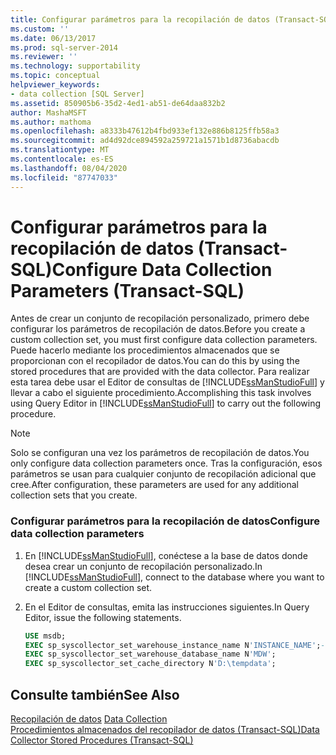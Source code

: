 ```yaml
---
title: Configurar parámetros para la recopilación de datos (Transact-SQL) | Microsoft Docs
ms.custom: ''
ms.date: 06/13/2017
ms.prod: sql-server-2014
ms.reviewer: ''
ms.technology: supportability
ms.topic: conceptual
helpviewer_keywords:
- data collection [SQL Server]
ms.assetid: 850905b6-35d2-4ed1-ab51-de64daa832b2
author: MashaMSFT
ms.author: mathoma
ms.openlocfilehash: a8333b47612b4fbd933ef132e886b8125ffb58a3
ms.sourcegitcommit: ad4d92dce894592a259721a1571b1d8736abacdb
ms.translationtype: MT
ms.contentlocale: es-ES
ms.lasthandoff: 08/04/2020
ms.locfileid: "87747033"
---
```

# <a name="configure-data-collection-parameters-transact-sql"></a><span data-ttu-id="0039b-102">Configurar parámetros para la recopilación de datos (Transact-SQL)</span><span class="sxs-lookup"><span data-stu-id="0039b-102">Configure Data Collection Parameters (Transact-SQL)</span></span>
  <span data-ttu-id="0039b-103">Antes de crear un conjunto de recopilación personalizado, primero debe configurar los parámetros de recopilación de datos.</span><span class="sxs-lookup"><span data-stu-id="0039b-103">Before you create a custom collection set, you must first configure data collection parameters.</span></span> <span data-ttu-id="0039b-104">Puede hacerlo mediante los procedimientos almacenados que se proporcionan con el recopilador de datos.</span><span class="sxs-lookup"><span data-stu-id="0039b-104">You can do this by using the stored procedures that are provided with the data collector.</span></span> <span data-ttu-id="0039b-105">Para realizar esta tarea debe usar el Editor de consultas de [!INCLUDE[ssManStudioFull](../../includes/ssmanstudiofull-md.md)] y llevar a cabo el siguiente procedimiento.</span><span class="sxs-lookup"><span data-stu-id="0039b-105">Accomplishing this task involves using Query Editor in [!INCLUDE[ssManStudioFull](../../includes/ssmanstudiofull-md.md)] to carry out the following procedure.</span></span>  
  
> [!NOTE]  
>  <span data-ttu-id="0039b-106">Solo se configuran una vez los parámetros de recopilación de datos.</span><span class="sxs-lookup"><span data-stu-id="0039b-106">You only configure data collection parameters once.</span></span> <span data-ttu-id="0039b-107">Tras la configuración, esos parámetros se usan para cualquier conjunto de recopilación adicional que cree.</span><span class="sxs-lookup"><span data-stu-id="0039b-107">After configuration, these parameters are used for any additional collection sets that you create.</span></span>  
  
### <a name="configure-data-collection-parameters"></a><span data-ttu-id="0039b-108">Configurar parámetros para la recopilación de datos</span><span class="sxs-lookup"><span data-stu-id="0039b-108">Configure data collection parameters</span></span>  
  
1.  <span data-ttu-id="0039b-109">En [!INCLUDE[ssManStudioFull](../../includes/ssmanstudiofull-md.md)], conéctese a la base de datos donde desea crear un conjunto de recopilación personalizado.</span><span class="sxs-lookup"><span data-stu-id="0039b-109">In [!INCLUDE[ssManStudioFull](../../includes/ssmanstudiofull-md.md)], connect to the database where you want to create a custom collection set.</span></span>  
  
2.  <span data-ttu-id="0039b-110">En el Editor de consultas, emita las instrucciones siguientes.</span><span class="sxs-lookup"><span data-stu-id="0039b-110">In Query Editor, issue the following statements.</span></span>  
  
    ```sql  
    USE msdb;  
    EXEC sp_syscollector_set_warehouse_instance_name N'INSTANCE_NAME';-- where instance name is the name of the SQL Server instance  
    EXEC sp_syscollector_set_warehouse_database_name N'MDW';  
    EXEC sp_syscollector_set_cache_directory N'D:\tempdata';  
    ```  
  
## <a name="see-also"></a><span data-ttu-id="0039b-111">Consulte también</span><span class="sxs-lookup"><span data-stu-id="0039b-111">See Also</span></span>  
 <span data-ttu-id="0039b-112">[Recopilación de datos](data-collection.md) </span><span class="sxs-lookup"><span data-stu-id="0039b-112">[Data Collection](data-collection.md) </span></span>  
 [<span data-ttu-id="0039b-113">Procedimientos almacenados del recopilador de datos &#40;Transact-SQL&#41;</span><span class="sxs-lookup"><span data-stu-id="0039b-113">Data Collector Stored Procedures &#40;Transact-SQL&#41;</span></span>](/sql/relational-databases/system-stored-procedures/data-collector-stored-procedures-transact-sql)  
  
  
